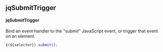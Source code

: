 ## jqSubmitTrigger
#### jqSubmitTrigger
Bind an event handler to the "submit" JavaScript event, or trigger that event on an element.
```javascript
$(${selector}).submit();
```